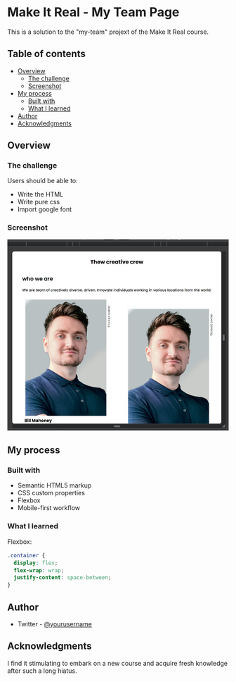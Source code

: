 # Make It Real - My Team Page

This is a solution to the "my-team" projext of the Make It Real course.

## Table of contents

- [Overview](#overview)
  - [The challenge](#the-challenge)
  - [Screenshot](#screenshot)
- [My process](#my-process)
  - [Built with](#built-with)
  - [What I learned](#what-i-learned)
- [Author](#author)
- [Acknowledgments](#acknowledgments)

## Overview

### The challenge

Users should be able to:

- Write the HTML
- Write pure css
- Import google font

### Screenshot

![](./src/img/ss.jpg)

## My process

### Built with

- Semantic HTML5 markup
- CSS custom properties
- Flexbox
- Mobile-first workflow

### What I learned

Flexbox:

```css
.container {
  display: flex;
  flex-wrap: wrap;
  justify-content: space-between;
}
```

## Author

- Twitter - [@yourusername](https://www.twitter.com/davichano)

## Acknowledgments

I find it stimulating to embark on a new course and acquire fresh knowledge after such a long hiatus.
